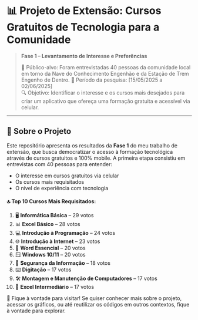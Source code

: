 # 📊 Projeto de Extensão: Cursos Gratuitos de Tecnologia para a Comunidade

> **Fase 1 – Levantamento de Interesse e Preferências**
>
> 📍 Público-alvo: Foram entrevistadas 40 pessoas da comunidade local em torno da Nave do Conhecimento Engenhão e da Estação de Trem Engenho de Dentro. 
> 📅 Período da pesquisa: [15/05/2025 a 02/06/2025]  
> 🔍 Objetivo: Identificar o interesse e os cursos mais desejados para criar um aplicativo que ofereça uma formação gratuita e acessível via celular.

---

## 📝 Sobre o Projeto

Este repositório apresenta os resultados da **Fase 1** do meu trabalho de extensão, que busca democratizar o acesso à formação tecnológica através de cursos gratuitos e 100% mobile. A primeira etapa consistiu em entrevistas com 40 pessoas para entender:

- O interesse em cursos gratuitos via celular
- Os cursos mais requisitados
- O nível de experiência com tecnologia


#### 🔝 Top 10 Cursos Mais Requisitados:
1. 🖥️ **Informática Básica** – 29 votos  
2. 📊 **Excel Básico** – 28 votos  
3. 💻 **Introdução à Programação** – 24 votos  
4. 🌐 **Introdução à Internet** – 23 votos  
5. 📝 **Word Essencial** – 20 votos  
6. 🪟 **Windows 10/11** – 20 votos  
7. 🧠 **Segurança da Informação** – 18 votos
8. ⌨️ **Digitação** – 17 votos  
9. 🛠️ **Montagem e Manutenção de Computadores** – 17 votos  
10. 📐 **Excel Intermediário** – 17 votos  


🧭 Fique à vontade para visitar!
Se quiser conhecer mais sobre o projeto, acessar os gráficos, ou até reutilizar os códigos em outros contextos, fique à vontade para explorar.
